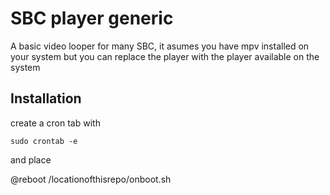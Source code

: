 # SBC player generic 
A basic video looper for many SBC, it asumes you have mpv installed on your system
but you can replace the player with the player available on the system

## Installation

create a cron tab with

```
sudo crontab -e
```
and place 

@reboot /locationofthisrepo/onboot.sh